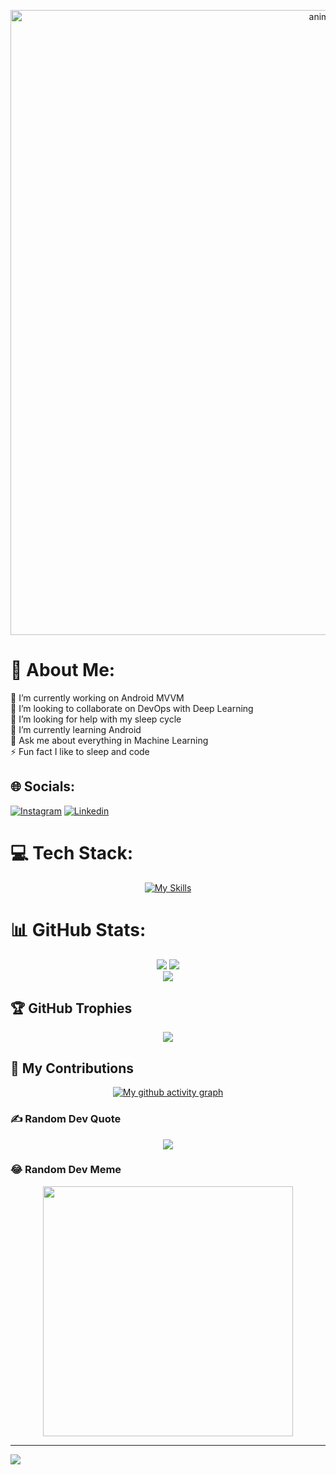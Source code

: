 <p align="center">
  <img src="https://cdn.pfps.gg/banners/1648-goku-aesthetic.gif" alt="animated" style="width: 1000px;"/>
</p>


# 💫 About Me:
🔭 I’m currently working on Android MVVM<br>👯 I’m looking to collaborate on DevOps with Deep Learning<br>🤝 I’m looking for help with my sleep cycle <br>🌱 I’m currently learning Android<br>💬 Ask me about everything in Machine Learning<br>⚡ Fun fact I like to sleep and code


## 🌐 Socials:
[![Instagram](https://skillicons.dev/icons?i=instagram)](https://instagram.com/mr.celestial_04) [![Linkedin](https://skillicons.dev/icons?i=linkedin)](https://www.linkedin.com/in/anubrato-basu/) 


# 💻 Tech Stack:
<div align = "center">
  
[![My Skills](https://skillicons.dev/icons?i=py,c,java,kotlin,androidstudio,js,html,css,figma,github,codepen,gradle,matlab,octave,linux,ktor,maven,mysql,npm,opencv,pytorch,sklearn,tensorflow,ubuntu,vscode,idea,powwershell)](https://skillicons.dev)
</div>

# 📊 GitHub Stats:
<div align = "center">
  
  ![](https://github-readme-stats.vercel.app/api?username=MrCelestial&theme=dark&hide_border=false&include_all_commits=true&count_private=false)
  ![](https://github-readme-stats.vercel.app/api/top-langs/?username=MrCelestial&theme=dark&hide_border=false&include_all_commits=true&count_private=false&layout=compact)</br>
  ![](https://github-readme-streak-stats.herokuapp.com/?user=MrCelestial&theme=dark&hide_border=false)
  
</div>

## 🏆 GitHub Trophies
<div align = "center">
  
![](https://github-profile-trophy.vercel.app/?username=MrCelestial&theme=monokai&no-frame=false&no-bg=true&margin-w=4)
</div>

## 🐍 My Contributions

<div align = "center">
  
[![My github activity graph](https://github-readme-activity-graph.vercel.app/graph?username=MrCelestial&theme=react-dark)](https://github.com/ashutosh00710/github-readme-activity-graph)
</div>  

### ✍️ Random Dev Quote

<div align = "center">
  
![](https://quotes-github-readme.vercel.app/api?type=horizontal&theme=radical)
</div>

### 😂 Random Dev Meme

<div align = "center">
<img src='https://randommeme-five.vercel.app/' style="height: 400px;"/>
</div>

---
[![](https://visitcount.itsvg.in/api?id=MrCelestial&icon=0&color=4)](https://visitcount.itsvg.in)
